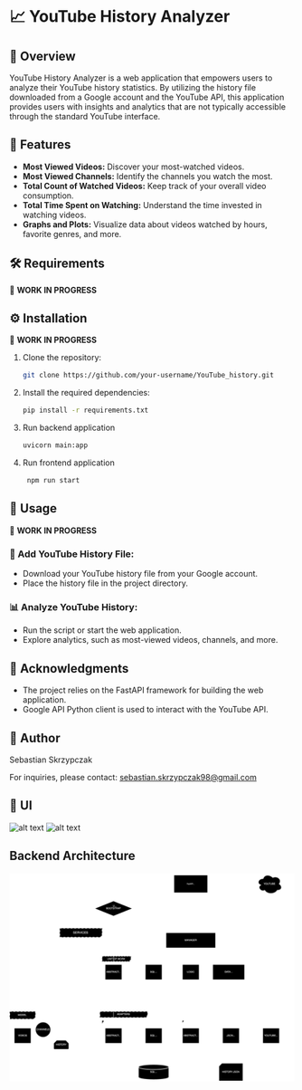 # 📈 YouTube History Analyzer

## 📝 Overview

YouTube History Analyzer is a web application that empowers users to analyze their YouTube history statistics. By utilizing the history file downloaded from a Google account and the YouTube API, this application provides users with insights and analytics that are not typically accessible through the standard YouTube interface.

## 🚀 Features

- **Most Viewed Videos:** Discover your most-watched videos.
- **Most Viewed Channels:** Identify the channels you watch the most.
- **Total Count of Watched Videos:** Keep track of your overall video consumption.
- **Total Time Spent on Watching:** Understand the time invested in watching videos.
- **Graphs and Plots:** Visualize data about videos watched by hours, favorite genres, and more.

## 🛠️ Requirements

🚧 **WORK IN PROGRESS**

## ⚙️ Installation

🚧 **WORK IN PROGRESS**

1. Clone the repository:

   ```bash
   git clone https://github.com/your-username/YouTube_history.git
   ```

2. Install the required dependencies:

   ```bash
   pip install -r requirements.txt
   ```

3. Run backend application

   ```bash
   uvicorn main:app
   ```

4. Run frontend application
   ```bash
    npm run start
   ```

## 🚀 Usage

🚧 **WORK IN PROGRESS**

### 📁 Add YouTube History File:

- Download your YouTube history file from your Google account.
- Place the history file in the project directory.

### 📊 Analyze YouTube History:

- Run the script or start the web application.
- Explore analytics, such as most-viewed videos, channels, and more.

## 🙌 Acknowledgments

- The project relies on the FastAPI framework for building the web application.
- Google API Python client is used to interact with the YouTube API.

## 👤 Author

Sebastian Skrzypczak

For inquiries, please contact: sebastian.skrzypczak98@gmail.com

## 📸 UI

![alt text](1.png)
![alt text](2.png)

## Backend Architecture

![alt text](ARCHITECTURE.svg)

